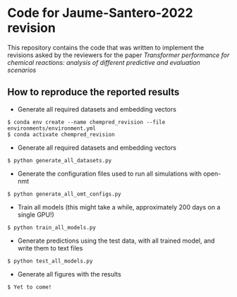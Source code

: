 
Code for Jaume-Santero-2022 revision
======================
This repository contains the code that was written to implement the revisions asked by the reviewers for the paper *Transformer performance for chemical reactions: analysis of different predictive and evaluation scenarios*

How to reproduce the reported results
-------------------------------------
* Generate all required datasets and embedding vectors
```
$ conda env create --name chempred_revision --file environments/environment.yml
$ conda activate chempred_revision
```

* Generate all required datasets and embedding vectors
```
$ python generate_all_datasets.py
```

* Generate the configuration files used to run all simulations with open-nmt
```
$ python generate_all_omt_configs.py
```

* Train all models (this might take a while, approximately 200 days on a single GPU!)
```
$ python train_all_models.py
```

* Generate predictions using the test data, with all trained model, and write them to text files
```
$ python test_all_models.py
```

* Generate all figures with the results
```
$ Yet to come!
```
